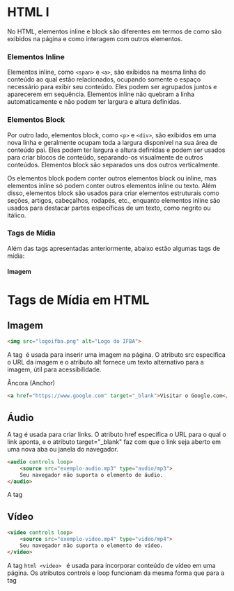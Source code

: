 # HTML I

No HTML, elementos inline e block são diferentes em termos de como são exibidos na página e como interagem com outros elementos.

### Elementos Inline
Elementos inline, como `<span>` e `<a>`, são exibidos na mesma linha do conteúdo ao qual estão relacionados, ocupando somente o espaço necessário para exibir seu conteúdo. Eles podem ser agrupados juntos e aparecerem em sequência. Elementos inline não quebram a linha automaticamente e não podem ter largura e altura definidas.

### Elementos Block
Por outro lado, elementos block, como `<p>` e `<div>`, são exibidos em uma nova linha e geralmente ocupam toda a largura disponível na sua área de conteúdo pai. Eles podem ter largura e altura definidas e podem ser usados para criar blocos de conteúdo, separando-os visualmente de outros conteúdos. Elementos block são separados uns dos outros verticalmente.

Os elementos block podem conter outros elementos block ou inline, mas elementos inline só podem conter outros elementos inline ou texto. Além disso, elementos block são usados para criar elementos estruturais como seções, artigos, cabeçalhos, rodapés, etc., enquanto elementos inline são usados para destacar partes específicas de um texto, como negrito ou itálico.

### Tags de Mídia
Além das tags apresentadas anteriormente, abaixo estão algumas tags de mídia:

#### Imagem

# Tags de Mídia em HTML

## Imagem

```html
<img src="logoifba.png" alt="Logo do IFBA">

```
A tag <img> é usada para inserir uma imagem na página. O atributo src especifica o URL da imagem e o atributo alt fornece um texto alternativo para a imagem, útil para acessibilidade.

Âncora (Anchor)

```html
<a href="https://www.google.com" target="_blank">Visitar o Google.com</a>

```
## Áudio
A tag <a> é usada para criar links. O atributo href especifica o URL para o qual o link aponta, e o atributo target="_blank" faz com que o link seja aberto em uma nova aba ou janela do navegador.
```html 
<audio controls loop>
    <source src="exemplo-audio.mp3" type="audio/mp3">
    Seu navegador não suporta o elemento de áudio.
</audio>
```

A tag <audio> é usada para incorporar conteúdo de áudio em uma página. O atributo controls adiciona controles de reprodução para o áudio, e o atributo loop faz com que o áudio seja reproduzido em um loop. A tag <source> especifica o URL do arquivo de áudio e seu tipo MIME.

## Vídeo

```html 
<video controls loop>
    <source src="exemplo-video.mp4" type="video/mp4">
    Seu navegador não suporta o elemento de vídeo.
</video>
```
A tag ```html <video> ``` é usada para incorporar conteúdo de vídeo em uma página. Os atributos controls e loop funcionam da mesma forma que para a tag <audio>. A tag <source> especifica o URL do arquivo de vídeo e seu tipo MIME.
